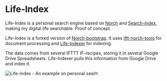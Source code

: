# Life-Index

Life-Index is a personal search engine based on [Norch](https://github.com/fergiemcdowall/norch) and [Search-index](https://github.com/fergiemcdowall/search-index), making my digital life searchable. Proof of concept.

Life-Index is a forked version of [Norch-bootstrap](https://github.com/fergiemcdowall/norch-bootstrap). It uses [iftt-norch-tools](https://github.com/eklem/iftt-norch-tools) for document processing and [Life-Indexer](https://github.com/eklem/life-indexer) for indexing.

The data comes from several IFTTT IF-recipes, storing it in several Google Drive Spreadsheets. Life-Indexer pulls this information from Google Drive and index it.

![Life-index - An example on personal searh](https://cloud.githubusercontent.com/assets/236656/7343405/8e55cf8a-ecc1-11e4-9906-a410ea108cbf.png)
